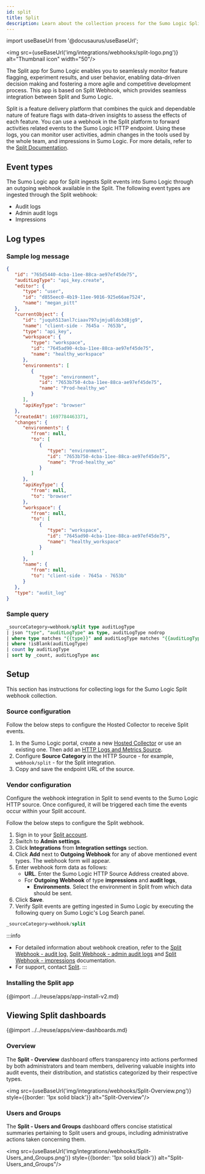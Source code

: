 ```yaml
---
id: split
title: Split
description: Learn about the collection process for the Sumo Logic Split integration.
---
```


import useBaseUrl from '@docusaurus/useBaseUrl';

<img src={useBaseUrl('img/integrations/webhooks/split-logo.png')} alt="Thumbnail icon" width="50"/>

The Split app for Sumo Logic enables you to seamlessly monitor feature flagging, experiment results, and user behavior, enabling data-driven decision making and fostering a more agile and competitive development process. This app is based on Split Webhook, which provides seamless integration between Split and Sumo Logic.

Split is a feature delivery platform that combines the quick and dependable nature of feature flags with data-driven insights to assess the effects of each feature. You can use a webhook in the Split platform to forward activities related events to the Sumo Logic HTTP endpoint. Using these logs, you can monitor user activities, admin changes in the tools used by the whole team, and impressions in Sumo Logic. For more details, refer to the [Split Documentation](https://docs.split.io/docs).

## Event types

The Sumo Logic app for Split ingests Split events into Sumo Logic through an outgoing webhook available in the Split. The following event types are ingested through the Split webhook:
- Audit logs
- Admin audit logs
- Impressions

## Log types

### Sample log message

```json
{
   "id": "765d5440-4cba-11ee-88ca-ae97ef45de75",
   "auditLogType": "api_key.create",
   "editor": {
      "type": "user",
      "id": "d855eec0-4b19-11ee-9016-925e66ae7524",
      "name": "megan_pitt"
   },
   "currentObject": {
      "id": "juquh513anl7ciaav797ujmju8ldo3d8jg9",
      "name": "client-side - 7645a - 7653b",
      "type": "api_key",
      "workspace": {
         "type": "workspace",
         "id": "7645ad90-4cba-11ee-88ca-ae97ef45de75",
         "name": "healthy_workspace"
      },
      "environments": [
         {
            "type": "environment",
            "id": "7653b750-4cba-11ee-88ca-ae97ef45de75",
            "name": "Prod-healthy_wo"
         }
      ],
      "apiKeyType": "browser"
   },
   "createdAt": 1697784463371,
   "changes": {
      "environments": {
         "from": null,
         "to": [
            {
               "type": "environment",
               "id": "7653b750-4cba-11ee-88ca-ae97ef45de75",
               "name": "Prod-healthy_wo"
            }
         ]
      },
      "apiKeyType": {
         "from": null,
         "to": "browser"
      },
      "workspace": {
         "from": null,
         "to": [
            {
               "type": "workspace",
               "id": "7645ad90-4cba-11ee-88ca-ae97ef45de75",
               "name": "healthy_workspace"
            }
         ]
      },
      "name": {
         "from": null,
         "to": "client-side - 7645a - 7653b"
      }
   },
   "type": "audit_log"
}
```

### Sample query

```sql
_sourceCategory=webhook/split type auditLogType
| json "type", "auditLogType" as type, auditLogType nodrop
| where type matches "{{type}}" and auditLogType matches "{{auditLogType}}"
| where !isBlank(auditLogType)
| count by auditLogType
| sort by _count, auditLogType asc 
```

## Setup

This section has instructions for collecting logs for the Sumo Logic Split webhook collection.

### Source configuration

Follow the below steps to configure the Hosted Collector to receive Split events.

1. In the Sumo Logic portal, create a new [Hosted Collector](/docs/send-data/hosted-collectors/configure-hosted-collector/) or use an existing one. Then add an [HTTP Logs and Metrics Source](/docs/send-data/hosted-collectors/http-source/logs-metrics/#configure-an-httplogs-and-metrics-source).
2. Configure **Source Category** in the HTTP Source - for example, `webhook/split` - for the Split integration.
3. Copy and save the endpoint URL of the source.

### Vendor configuration

Configure the webhook integration in Split to send events to the Sumo Logic HTTP source. Once configured, it will be triggered each time the events occur within your Split account.

Follow the below steps to configure the Split webhook.

1. Sign in to your [Split account](https://app.split.io/login).
2. Switch to **Admin settings**.
3. Click **Integrations** from **Integration settings** section.
4. Click **Add** next to **Outgoing Webhook** for any of above mentioned event types. The webhook form will appear.
5. Enter webhook form data as follows:
    - **URL**. Enter the Sumo Logic HTTP Source Address created above.
    - For **Outgoing Webhook** of type **impressions** and **audit logs**,
        - **Environments**. Select the environment in Split from which data should be sent.
6. Click **Save**.
7. Verify Split events are getting ingested in Sumo Logic by executing the following query on Sumo Logic's Log Search panel.
  ```sql
  _sourceCategory=webhook/split
  ```

:::info
- For detailed information about webhook creation, refer to the [Split Webhook - audit log](https://help.split.io/hc/en-us/articles/360020957991-Webhook-audit-log), [Split Webhook - admin audit logs](https://help.split.io/hc/en-us/articles/360051384832-Webhook-admin-audit-logs) and [Split Webhook - impressions](https://help.split.io/hc/en-us/articles/360020700232-Webhook-impressions) documentation.
- For support, contact [Split](https://www.split.io/support/).
:::

### Installing the Split app


{@import ../../reuse/apps/app-install-v2.md}

## Viewing Split dashboards

{@import ../../reuse/apps/view-dashboards.md}

### Overview

The **Split - Overview** dashboard offers transparency into actions performed by both administrators and team members, delivering valuable insights into audit events, their distribution, and statistics categorized by their respective types.

<img src={useBaseUrl('img/integrations/webhooks/Split-Overview.png')} style={{border: '1px solid black'}} alt="Split-Overview"/>

### Users and Groups

The **Split - Users and Groups** dashboard offers concise statistical summaries pertaining to Split users and groups, including administrative actions taken concerning them.

<img src={useBaseUrl('img/integrations/webhooks/Split-Users_and_Groups.png')} style={{border: '1px solid black'}} alt="Split-Users_and_Groups"/>
